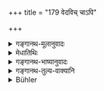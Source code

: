 +++
title = "179 वेदविच् चाऽपि"

+++

<details><summary>गङ्गानथ-मूलानुवादः</summary>

If a Brāhmaṇa, though learned in the Veda, should, through covetousness, accept a gift from him,—he quickly perishes; just like the unbaked vessel in water.—(170)
</details>

<details><summary>मेधातिथिः</summary>

प्रसङ्गाच् छूद्रयाजकस्याप्रतिग्राह्यतानेन कथ्यते । **वेदविद् अपि** यदि तस्य शूद्रयाजकस्य संबन्धिनो द्रव्यस्य प्रतिग्रहं करोति, **लोभाद्** इत्य् अनुवादः, सो ऽपि **विनाशं व्रजति**, अभिलषितेनार्थेन वियुज्यते धनपुत्रपशुशरीरादिना । किं पुनर् अवेदवित् । वेदविदः किल प्रतिग्रहे नातीव दोष इति वक्ष्यति । **आमपात्रम्** अपक्वं शरावादिभाजनम् । **अम्भसि** जले क्षिप्तम् ॥ ३.१६९ ॥
</details>

<details><summary>गङ्गानथ-भाष्यानुवादः</summary>

In connection with the present subject, the author points out the impropriety of receiving gifts from one who officiates at sacrifices performed by *Śūdras*.

‘*Though learned in the Veda*;’—if he accepts the gift of something belonging to one who officiates at sacrifices performed by *Śūdras*,

‘*Through covetousness*’—is a mere reiterative reference.

He also *perishes quickly*—*i.e*., he is deprived of what he desires,—in the shape of wealth, children, cattle, body, and the like.

When such is the fate of one learned in the Veda—what is to be said of one who is ignorant of the Veda?

The author will point out later on that there is not much harm in the learned man’s receiving gifts.

‘*Āma*’—unbaked—‘*pātra*’—vessels, such as saucer, and the like.

‘*In water*’—*i.e*., when thrown into water.—(179)
</details>

<details><summary>गङ्गानथ-तुल्य-वाक्यानि</summary>

*Atri-Smṛti* (2, 5).—‘One shall not be addicted to sinful acts, on the
strength of the Veda; for an intentional sin is not destroyed by the Veda.’

*Atri-Saṃhitā* (145).—‘By accepting gifts they perish, as fire perishes
by water.’
</details>

<details><summary>Bühler</summary>

179	And if a Brahmana, though learned in the Veda, accepts through covetousness a gift from such (a man), he will quickly perish, like a vessel of unburnt clay in water.
</details>
